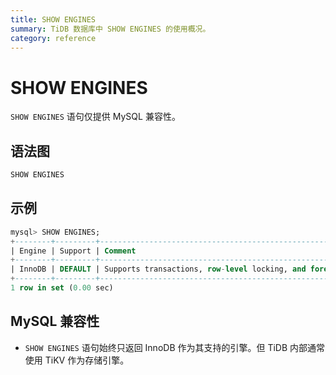 ```yaml
---
title: SHOW ENGINES
summary: TiDB 数据库中 SHOW ENGINES 的使用概况。
category: reference
---
```


# SHOW ENGINES

`SHOW ENGINES` 语句仅提供 MySQL 兼容性。

## 语法图

```sql
SHOW ENGINES
```

## 示例

```sql
mysql> SHOW ENGINES;
+--------+---------+------------------------------------------------------------+--------------+------+------------+
| Engine | Support | Comment                                                    | Transactions | XA   | Savepoints |
+--------+---------+------------------------------------------------------------+--------------+------+------------+
| InnoDB | DEFAULT | Supports transactions, row-level locking, and foreign keys | YES          | YES  | YES        |
+--------+---------+------------------------------------------------------------+--------------+------+------------+
1 row in set (0.00 sec)
```

## MySQL 兼容性

* `SHOW ENGINES` 语句始终只返回 InnoDB 作为其支持的引擎。但 TiDB 内部通常使用 TiKV 作为存储引擎。